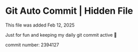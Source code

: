 # Git Auto Commit | Hidden File

This file was added Feb 12, 2025

Just for fun and keeping my daily git commit active 🤪

commit number: 2394127
